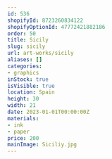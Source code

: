 ```yaml
---
id: 536
shopifyId: 8723260834122
shopifyOptionId: 47772421882186
order: 50
title: Sicily
slug: sicily
url: art-works/sicily
aliases: []
categories:
- graphics
inStock: true
isVisible: true
location: Spain
height: 30
width: 21
date: 2023-01-01T00:00:00Z
materials:
- ink
- paper
price: 200
mainImage: Siciliy.jpg
---
```

